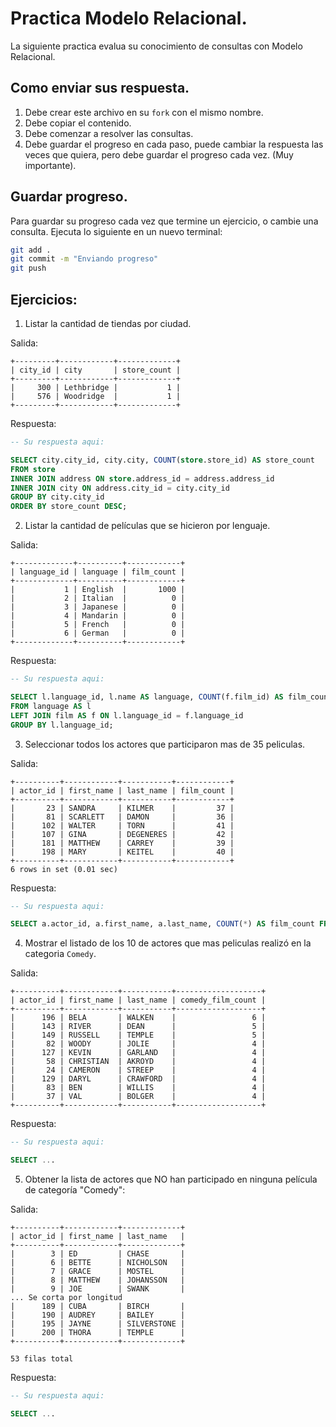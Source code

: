 # Practica Modelo Relacional.

La siguiente practica evalua su conocimiento de consultas con Modelo Relacional.

## Como enviar sus respuesta.

1. Debe crear este archivo en su `fork` con el mismo nombre.
2. Debe copiar el contenido.
3. Debe comenzar a resolver las consultas.
4. Debe guardar el progreso en cada paso, puede cambiar la respuesta las veces que quiera, pero debe guardar el progreso cada vez. (Muy importante).

## Guardar progreso.

Para guardar su progreso cada vez que termine un ejercicio, o cambie una consulta. Ejecuta lo siguiente en un nuevo terminal:

```bash
git add .
git commit -m "Enviando progreso"
git push
```

## Ejercicios:

1. Listar la cantidad de tiendas por ciudad.

Salida:
```
+---------+------------+-------------+
| city_id | city       | store_count |
+---------+------------+-------------+
|     300 | Lethbridge |           1 |
|     576 | Woodridge  |           1 |
+---------+------------+-------------+
```

Respuesta:
```sql
-- Su respuesta aqui:

SELECT city.city_id, city.city, COUNT(store.store_id) AS store_count
FROM store
INNER JOIN address ON store.address_id = address.address_id
INNER JOIN city ON address.city_id = city.city_id
GROUP BY city.city_id
ORDER BY store_count DESC;


```

2. Listar la cantidad de películas que se hicieron por lenguaje.

Salida:
```
+-------------+----------+------------+
| language_id | language | film_count |
+-------------+----------+------------+
|           1 | English  |       1000 |
|           2 | Italian  |          0 |
|           3 | Japanese |          0 |
|           4 | Mandarin |          0 |
|           5 | French   |          0 |
|           6 | German   |          0 |
+-------------+----------+------------+
```

Respuesta:
```sql
-- Su respuesta aqui:

SELECT l.language_id, l.name AS language, COUNT(f.film_id) AS film_count
FROM language AS l
LEFT JOIN film AS f ON l.language_id = f.language_id
GROUP BY l.language_id;


```

3.  Seleccionar todos los actores que participaron mas de 35 peliculas.

Salida:

```
+----------+------------+-----------+------------+
| actor_id | first_name | last_name | film_count |
+----------+------------+-----------+------------+
|       23 | SANDRA     | KILMER    |         37 |
|       81 | SCARLETT   | DAMON     |         36 |
|      102 | WALTER     | TORN      |         41 |
|      107 | GINA       | DEGENERES |         42 |
|      181 | MATTHEW    | CARREY    |         39 |
|      198 | MARY       | KEITEL    |         40 |
+----------+------------+-----------+------------+
6 rows in set (0.01 sec)
```

Respuesta:
```sql
-- Su respuesta aqui:

SELECT a.actor_id, a.first_name, a.last_name, COUNT(*) AS film_count FROM actor AS a JOIN film_actor AS fa ON a.actor_id = fa.actor_id GROUP BY a.actor_id HAVING COUNT(*) > 35;

```

4. Mostrar el listado de los 10 de actores que mas peliculas realizó en la categoria `Comedy`.

Salida:
```
+----------+------------+-----------+-------------------+
| actor_id | first_name | last_name | comedy_film_count |
+----------+------------+-----------+-------------------+
|      196 | BELA       | WALKEN    |                 6 |
|      143 | RIVER      | DEAN      |                 5 |
|      149 | RUSSELL    | TEMPLE    |                 5 |
|       82 | WOODY      | JOLIE     |                 4 |
|      127 | KEVIN      | GARLAND   |                 4 |
|       58 | CHRISTIAN  | AKROYD    |                 4 |
|       24 | CAMERON    | STREEP    |                 4 |
|      129 | DARYL      | CRAWFORD  |                 4 |
|       83 | BEN        | WILLIS    |                 4 |
|       37 | VAL        | BOLGER    |                 4 |
+----------+------------+-----------+-------------------+
```

Respuesta:
```sql
-- Su respuesta aqui:

SELECT ...

```

5. Obtener la lista de actores que NO han participado en ninguna película de categoría "Comedy":

Salida:
```
+----------+------------+-------------+
| actor_id | first_name | last_name   |
+----------+------------+-------------+
|        3 | ED         | CHASE       |
|        6 | BETTE      | NICHOLSON   |
|        7 | GRACE      | MOSTEL      |
|        8 | MATTHEW    | JOHANSSON   |
|        9 | JOE        | SWANK       |
... Se corta por longitud
|      189 | CUBA       | BIRCH       |
|      190 | AUDREY     | BAILEY      |
|      195 | JAYNE      | SILVERSTONE |
|      200 | THORA      | TEMPLE      |
+----------+------------+-------------+

53 filas total
```
Respuesta:
```sql
-- Su respuesta aqui:

SELECT ...

```
